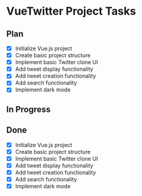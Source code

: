 # VueTwitter Project Tasks

## Plan
- [x] Initialize Vue.js project
- [x] Create basic project structure
- [x] Implement basic Twitter clone UI
- [x] Add tweet display functionality
- [x] Add tweet creation functionality
- [x] Add search functionality
- [x] Implement dark mode

## In Progress

## Done
- [x] Initialize Vue.js project
- [x] Create basic project structure
- [x] Implement basic Twitter clone UI
- [x] Add tweet display functionality
- [x] Add tweet creation functionality
- [x] Add search functionality
- [x] Implement dark mode
